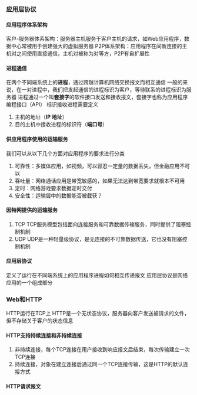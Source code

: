 ### 应用层协议
#### 应用程序体系架构
客户-服务器体系架构：服务器主机服务于客户主机的请求，如Web应用程序，数据中心常被用于创建强大的虚拟服务器
P2P体系架构：应用程序在间断连接的主机对之间使用直接通信，主机对被称为对等方，P2P有自扩展性
#### 进程通信
在两个不同端系统上的**进程**，通过跨越计算机网络交换报文而相互通信
一般的来说，在一对进程中，我们把发起通信的进程标识为客户，等待联系的进程标识为服务器
进程通过一个叫**套接字**的软件接口发送和接收报文，套接字也称为应用程序编程接口（API）
标识接收进程需要定义
1. 主机的地址（**IP 地址**）
2. 目的主机中接收进程的标识符（**端口号**）
#### 供应用程序使用的运输服务
我们可以从以下几个方面对应用程序的要求进行分类
1. 可靠性：多媒体应用，如视频，可以容忍一定量的数据丢失，但金融应用不可以
2. 吞吐量：网络通话应用是带宽敏感的，如果无法达到带宽要求就根本不可用
3. 定时：网络游戏要求数据定时交付
4. 安全性：运输层中的数据能否被截获？
#### 因特网提供的运输服务
1. TCP
	TCP服务模型包括面向连接服务和可靠数据传输服务，同时提供了阻塞控制机制
2. UDP
	UDP是一种轻量级协议，是无连接的不可靠数据传送，它也没有阻塞控制机制
#### 应用层协议
定义了运行在不同端系统上的应用程序进程如何相互传递报文
应用层协议是网络应用的一个组成部分
### Web和HTTP
HTTP运行在TCP上
HTTP是一个无状态协议，服务器向客户发送被请求的文件，但不存储关于客户的状态信息
####  HTTP支持持续连接和非持续连接
1. 非持续连接，每个TCP连接在用户接收到响应报文后结束，每次传输建立一次TCP连接
2. 持续连接，对象在建立连接后通过同一个TCP连接传输，这是HTTP的默认连接方式
#### HTTP请求报文
